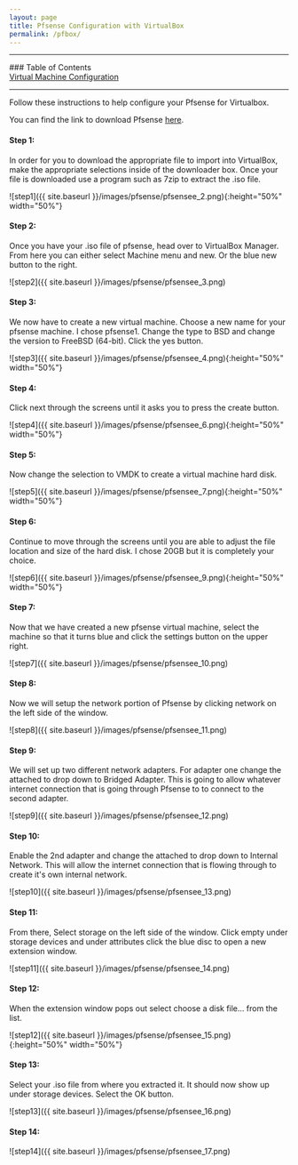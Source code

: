 ```yaml
---
layout: page
title: Pfsense Configuration with VirtualBox
permalink: /pfbox/
---
```

<hr>
### Table of Contents<br>
<a href="{{ site.baseurl }}/setup">Virtual Machine Configuration</a><br>
<hr>

Follow these instructions to help configure your Pfsense for Virtualbox.

You can find the link to download Pfsense [here](https://www.pfsense.org/download/).

#### Step 1:

In order for you to download the appropriate file to import into VirtualBox, make the appropriate selections inside of the downloader box. Once your file is downloaded use a program such as 7zip to extract the .iso file.

![step1]({{ site.baseurl }}/images/pfsense/pfsensee_2.png){:height="50%" width="50%"}<br>

#### Step 2:

Once you have your .iso file of pfsense, head over to VirtualBox Manager. From here you can either select Machine menu and new. Or the blue new button to the right. 

![step2]({{ site.baseurl }}/images/pfsense/pfsensee_3.png)<br>

#### Step 3:

We now have to create a new virtual machine. Choose a new name for your pfsense machine. I chose pfsense1. Change the type to BSD and change the version to FreeBSD (64-bit). Click the yes button.

![step3]({{ site.baseurl }}/images/pfsense/pfsensee_4.png){:height="50%" width="50%"}<br>

#### Step 4:

Click next through the screens until it asks you to press the create button.

![step4]({{ site.baseurl }}/images/pfsense/pfsensee_6.png){:height="50%" width="50%"}<br>

#### Step 5:

Now change the selection to VMDK to create a virtual machine hard disk.

![step5]({{ site.baseurl }}/images/pfsense/pfsensee_7.png){:height="50%" width="50%"}<br>

#### Step 6:

Continue to move through the screens until you are able to adjust the file location and size of the hard disk. I chose 20GB but it is completely your choice. 

![step6]({{ site.baseurl }}/images/pfsense/pfsensee_9.png){:height="50%" width="50%"}<br>

#### Step 7:

Now that we have created a new pfsense virtual machine, select the machine so that it turns blue and click the settings button on the upper right.

![step7]({{ site.baseurl }}/images/pfsense/pfsensee_10.png)<br>

#### Step 8:

Now we will setup the network portion of Pfsense by clicking network on the left side of the window.

![step8]({{ site.baseurl }}/images/pfsense/pfsensee_11.png)<br>

#### Step 9:

We will set up two different network adapters. For adapter one change the attached to drop down to Bridged Adapter. This is going to allow whatever internet connection that is going through Pfsense to to connect to the second adapter.

![step9]({{ site.baseurl }}/images/pfsense/pfsensee_12.png)<br>

#### Step 10:
Enable the 2nd adapter and change the attached to drop down to Internal Network. This will allow the internet connection that is flowing through to create it's own internal network. 

![step10]({{ site.baseurl }}/images/pfsense/pfsensee_13.png)<br>

#### Step 11:

From there, Select storage on the left side of the window. Click empty under storage devices and under attributes click the blue disc to open a new extension window. 

![step11]({{ site.baseurl }}/images/pfsense/pfsensee_14.png)<br>

#### Step 12:

When the extension window pops out select choose a disk file... from the list. 

![step12]({{ site.baseurl }}/images/pfsense/pfsensee_15.png){:height="50%" width="50%"}<br>

#### Step 13:

Select your .iso file from where you extracted it. It should now show up under storage devices. Select the OK button. 

![step13]({{ site.baseurl }}/images/pfsense/pfsensee_16.png)

#### Step 14:

![step14]({{ site.baseurl }}/images/pfsense/pfsensee_17.png)
